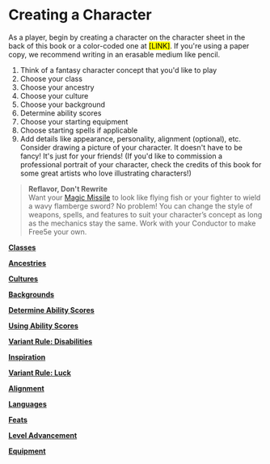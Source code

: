 # Creating a Character

As a player, begin by creating a character on the character sheet in the back of this book or a color-coded one at <mark>[LINK]</mark>. <!-- Link to be determined -->
If you're using a paper copy, we recommend writing in an erasable medium like pencil.

1. Think of a fantasy character concept that you'd like to play
2. Choose your class
3. Choose your ancestry
4. Choose your culture
5. Choose your background
6. Determine ability scores
7. Choose your starting equipment
8. Choose starting spells if applicable
9. Add details like appearance, personality, alignment (optional), etc.
   Consider drawing a picture of your character.
   It doesn't have to be fancy!
   It's just for your friends!
   (If you'd like to commission a professional portrait of your character, check the credits of this book for some great artists who love illustrating characters!)

<!-- spell-checker:words flamberge -->
> **Reflavor, Don't Rewrite**
> \
> Want your [Magic Missile](#Magic_Missile_magic_missile) to look like flying fish or your fighter to wield a wavy flamberge sword?
> No problem!
> You can change the style of weapons, spells, and features to suit your character’s concept as long as the mechanics stay the same.
> Work with your Conductor to make Free5e your own.

[**Classes**](./Classes/Classes.md)

[**Ancestries**](./Ancestries/Ancestries.md)

[**Cultures**](./Cultures/Cultures.md)

[**Backgrounds**](./Backgrounds/Backgrounds.md)

[**Determine Ability Scores**](./Determine_Ability_Scores/Determine_Ability_Scores.md)

[**Using Ability Scores**](./Using_Ability_Scores/Using_Ability_Scores.md)

[**Variant Rule: Disabilities**](./Disabilities/Disabilities.md)

[**Inspiration**](./Inspiration_and_Luck/Inspiration.md)

[**Variant Rule: Luck**](./Inspiration_and_Luck/Luck.md)

[**Alignment**](./Alignment.md)

[**Languages**](./Languages.md)

[**Feats**](./Feats/Feats.md)

[**Level Advancement**](./Level_Advancement/Level_Advancement.md)

[**Equipment**](./Equipment/Equipment.md)
